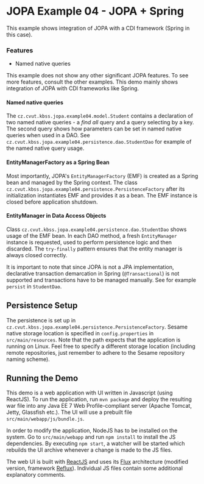 # JOPA Example 04 - JOPA + Spring

This example shows integration of JOPA with a CDI framework (Spring in this case).

### Features

- Named native queries

This example does not show any other significant JOPA features. To see more features, consult the other examples. This
demo mainly shows integration of JOPA with CDI frameworks like Spring.

#### Named native queries

The `cz.cvut.kbss.jopa.example04.model.Student` contains a declaration of two named native queries - a _find all_ query and
a query selecting by a key. The second query shows how parameters can be set in named native queries when used in a DAO.
See `cz.cvut.kbss.jopa.example04.persistence.dao.StudentDao` for example of the named native query usage.

#### EntityManagerFactory as a Spring Bean

Most importantly, JOPA's `EntityManagerFactory` (EMF) is created as a Spring bean and managed by the Spring context. The class 
`cz.cvut.kbss.jopa.example04.persistence.PersistenceFactory` after its initialization instantiates EMF and provides it as a bean. 
The EMF instance is closed before application shutdown.

#### EntityManager in Data Access Objects

Class `cz.cvut.kbss.jopa.example04.persistence.dao.StudentDao` shows usage of the EMF bean. In each DAO method, a fresh `EntityManager` instance
is requested, used to perform persistence logic and then discarded. The `try-finally` pattern ensures that the entity manager is always
closed correctly.

It is important to note that since JOPA is not a JPA implementation, declarative transaction demarcation in Spring (`@Transactional`)
is not supported and transactions have to be managed manually. See for example `persist` in `StudentDao`.

## Persistence Setup

The persistence is set up in `cz.cvut.kbss.jopa.example04.persistence.PersistenceFactory`. Sesame native storage location is specified
in `config.properties` in `src/main/resources`. Note that the path expects that the application is running on Linux. Feel free to specify
a different storage location (including remote repositories, just remember to adhere to the Sesame repository naming scheme).

## Running the Demo

This demo is a web application with UI written in Javascript (using ReactJS). To run the application, run `mvn package` and deploy
the resulting war file into any Java EE 7 Web Profile-compliant server (Apache Tomcat, Jetty, Glassfish etc.).
The UI will use a prebuilt file `src/main/webapp/js/bundle.js`.

In order to modify the application, NodeJS has to be installed on the system. Go to `src/main/webapp` and run `npm install` to install the JS
dependencies. By executing `npm start`, a watcher will be started which rebuilds the UI archive whenever a change is made to the JS files.

The web UI is built with [ReactJS](https://facebook.github.io/react/) and uses its [Flux](https://facebook.github.io/flux/docs/overview.html)
architecture (modified version, framework [Reflux](https://github.com/reflux/refluxjs)). 
Individual JS files contain some additional explanatory comments.

